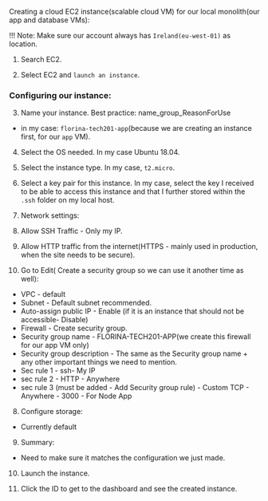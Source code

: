 Creating a cloud EC2 instance(scalable cloud VM) for our local monolith(our app and database VMs):

!!! Note: Make sure our account always has `Ireland(eu-west-01)` as location.

1. Search EC2.

2. Select EC2 and `launch an instance`.

### Configuring our instance:

3. Name your instance. Best practice: name_group_ReasonForUse

- in my case: `florina-tech201-app`(because we are creating an instance first, for our `app` VM).

4. Select the OS needed. In my case Ubuntu 18.04.

5. Select the instance type. In my case, `t2.micro`.

6. Select a key pair for this instance. In my case, select the key I received to be able to access this instance and that I further stored within the `.ssh` folder on my local host. 

7. Network settings:

1. Allow SSH Traffic - Only my IP.
2. Allow HTTP traffic from the internet(HTTPS - mainly used in production, when the site needs to be secure).

3. Go to Edit( Create a security group so we can use it another time as well): 
- VPC - default
- Subnet - Default subnet recommended.
- Auto-assign public IP - Enable (if it is an instance that should not be accessible- Disable)
- Firewall - Create security group.
- Security group name - FLORINA-TECH201-APP(we create this firewall for our app VM only)
- Security group description - The same as the Security group name + any other important things we need to mention.
- Sec rule 1 - ssh- My IP
- sec rule 2  - HTTP - Anywhere
- sec rule 3 (must be added -  Add Security group rule) - Custom TCP - Anywhere - 3000 - For Node App


8. Configure storage:
- Currently default

9. Summary:
- Need to make sure it matches the configuration we just made. 

10. Launch the instance.

11. Click the ID to get to the dashboard and see the created instance.